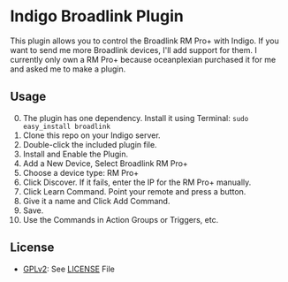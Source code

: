 # Indigo Broadlink Plugin

This plugin allows you to control the Broadlink RM Pro+ with Indigo.
If you want to send me more Broadlink devices, I'll add support for them. I
currently only own a RM Pro+ because oceanplexian purchased it for me and asked
me to make a plugin.

## Usage

0. The plugin has one dependency. Install it using Terminal: `sudo easy_install broadlink`
1. Clone this repo on your Indigo server.
2. Double-click the included plugin file.
3. Install and Enable the Plugin.
4. Add a New Device, Select Broadlink RM Pro+
5. Choose a device type: RM Pro+
6. Click Discover. If it fails, enter the IP for the RM Pro+ manually.
7. Click Learn Command. Point your remote and press a button.
8. Give it a name and Click Add Command.
9. Save.
10. Use the Commands in Action Groups or Triggers, etc.

## License

- [GPLv2](https://www.gnu.org/licenses/gpl-2.0.txt): See [LICENSE](LICENSE) File
